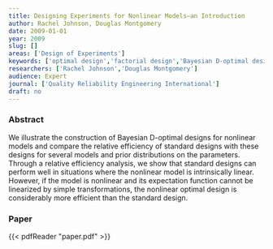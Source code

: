 ```yaml
---
title: Designing Experiments for Nonlinear Models—an Introduction
author: Rachel Johnson, Douglas Montgomery
date: 2009-01-01
year: 2009
slug: []
areas: ['Design of Experiments']
keywords: ['optimal design','factorial design','Bayesian D-optimal design']
researchers: ['Rachel Johnson','Douglas Montgomery']
audience: Expert
journal: ['Quality Reliability Engineering International']
draft: no
---
```




### Abstract

We illustrate the construction of Bayesian D-optimal designs for nonlinear models and compare the relative efficiency of standard designs with these designs for several models and prior distributions on the parameters. Through a relative efficiency analysis, we show that standard designs can perform well in situations where the nonlinear model is intrinsically linear. However, if the model is nonlinear and its expectation function cannot be linearized by simple transformations, the nonlinear optimal design is considerably more efficient than the standard design.



### Paper 
 {{< pdfReader "paper.pdf" >}}



